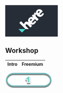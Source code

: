 <img src="./images/herelogo.png" height="100" />

## Workshop

| Intro | Freemium |
| --- | --- |


[![Voice User Interface](./images/01.png)](./images/readme.md)

